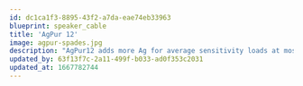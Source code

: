 ```yaml
---
id: dc1ca1f3-8895-43f2-a7da-eae74eb33963
blueprint: speaker_cable
title: 'AgPur 12'
image: agpur-spades.jpg
description: "AgPur12 adds more Ag for average sensitivity loads at most lengths, and more difficult loads at short lengths. It's an easy Goldilocks choice for most systems. Perfect choice for high sensitivity loads at longer lengths too."
updated_by: 63f13f7c-2a11-499f-b033-ad0f353c2031
updated_at: 1667782744
---
```

